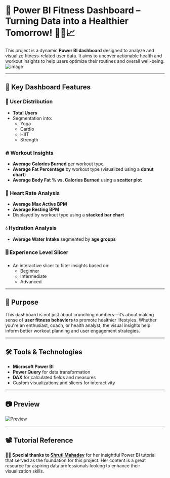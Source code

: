 # 🚀 Power BI Fitness Dashboard – Turning Data into a Healthier Tomorrow! 🏋️‍♀️📈

This project is a dynamic **Power BI dashboard** designed to analyze and visualize fitness-related user data. It aims to uncover actionable health and workout insights to help users optimize their routines and overall well-being.
![image](https://github.com/user-attachments/assets/0db22e29-99ae-4b82-b359-646ba34410c4)

---

## 📌 Key Dashboard Features

### 👥 User Distribution
- **Total Users**
- Segmentation into:
  - Yoga
  - Cardio
  - HIIT
  - Strength

### 🔥 Workout Insights
- **Average Calories Burned** per workout type
- **Average Fat Percentage** by workout type (visualized using a **donut chart**)
- **Average Body Fat % vs. Calories Burned** using a **scatter plot**

### 💓 Heart Rate Analysis
- **Average Max Active BPM**
- **Average Resting BPM**
- Displayed by workout type using a **stacked bar chart**

### 💧 Hydration Analysis
- **Average Water Intake** segmented by **age groups**

### 🎚️ Experience Level Slicer
- An interactive slicer to filter insights based on:
  - Beginner
  - Intermediate
  - Advanced

---

## 🎯 Purpose

This dashboard is not just about crunching numbers—it’s about making sense of **user fitness behaviors** to promote healthier lifestyles. Whether you're an enthusiast, coach, or health analyst, the visual insights help inform better workout planning and user engagement strategies.

---

## 🛠️ Tools & Technologies

- **Microsoft Power BI**
- **Power Query** for data transformation
- **DAX** for calculated fields and measures
- Custom visualizations and slicers for interactivity


---

## 📷 Preview
![Preview](https://github.com/user-attachments/assets/932b79e6-1f07-415b-b182-724b3d28b86d)

---

## 📽️ Tutorial Reference

🧑‍🏫 **Special thanks to [Shruti Mahadev](https://www.youtube.com/@Shruthi_Mahadev)** for her insightful Power BI tutorial that served as the foundation for this project. Her content is a great resource for aspiring data professionals looking to enhance their visualization skills.


